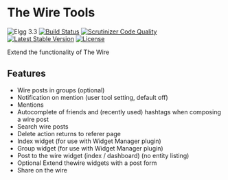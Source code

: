 The Wire Tools
==============

![Elgg 3.3](https://img.shields.io/badge/Elgg-3.3-green.svg)
[![Build Status](https://scrutinizer-ci.com/g/ColdTrick/thewire_tools/badges/build.png?b=master)](https://scrutinizer-ci.com/g/ColdTrick/thewire_tools/build-status/master)
[![Scrutinizer Code Quality](https://scrutinizer-ci.com/g/ColdTrick/thewire_tools/badges/quality-score.png?b=master)](https://scrutinizer-ci.com/g/ColdTrick/thewire_tools/?branch=master)
[![Latest Stable Version](https://poser.pugx.org/coldtrick/thewire_tools/v/stable.svg)](https://packagist.org/packages/coldtrick/thewire_tools)
[![License](https://poser.pugx.org/coldtrick/thewire_tools/license.svg)](https://packagist.org/packages/coldtrick/thewire_tools)

Extend the functionality of The Wire

Features
--------

- Wire posts in groups (optional)
- Notification on mention (user tool setting, default off)
- Mentions
- Autocomplete of friends and (recently used) hashtags when composing a wire post
- Search wire posts
- Delete action returns to referer page
- Index widget (for use with Widget Manager plugin)
- Group widget (for use with Widget Manager plugin)
- Post to the wire widget (index / dashboard) (no entity listing)
- Optional Extend thewire widgets with a post form
- Share on the wire
